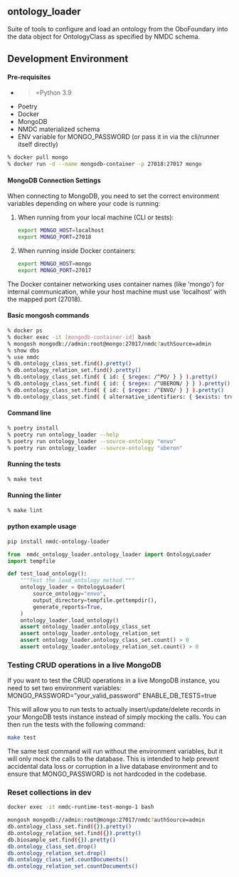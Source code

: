 ## ontology_loader

Suite of tools to configure and load an ontology from the OboFoundary into the data object for OntologyClass as 
specified by NMDC schema.

## Development Environment

#### Pre-requisites

- >=Python 3.9
- Poetry
- Docker
- MongoDB
- NMDC materialized schema
- ENV variable for MONGO_PASSWORD (or pass it in via the cli/runner itself directly)

```bash
% docker pull mongo
% docker run -d --name mongodb-container -p 27018:27017 mongo
```

#### MongoDB Connection Settings

When connecting to MongoDB, you need to set the correct environment variables depending on where your code is running:

1. When running from your local machine (CLI or tests):
   ```bash
   export MONGO_HOST=localhost
   export MONGO_PORT=27018
   ```

2. When running inside Docker containers:
   ```bash
   export MONGO_HOST=mongo
   export MONGO_PORT=27017
   ```

The Docker container networking uses container names (like 'mongo') for internal communication, while your host machine must use 'localhost' with the mapped port (27018).

#### Basic mongosh commands
```bash
% docker ps
% docker exec -it [mongodb-container-id] bash
% mongosh mongodb://admin:root@mongo:27017/nmdc?authSource=admin
% show dbs
% use nmdc
% db.ontology_class_set.find().pretty()
% db.ontology_relation_set.find().pretty()
% db.ontology_class_set.find( { id: { $regex: /^PO/ } } ).pretty()
% db.ontology_class_set.find( { id: { $regex: /^UBERON/ } } ).pretty()
% db.ontology_class_set.find( { id: { $regex: /^ENVO/ } } ).pretty()
% db.ontology_class_set.find( { alternative_identifiers: { $exists: true, $ne: [] } } ).pretty()
``` 

#### Command line
```bash
% poetry install
% poetry run ontology_loader --help
% poetry run ontology_loader --source-ontology "envo"
% poetry run ontology_loader --source-ontology "uberon"
```

#### Running the tests
```bash
% make test
```

#### Running the linter
```bash
% make lint
```

#### python example usage
```bash
pip install nmdc-ontology-loader
```

```python
from  nmdc_ontology_loader.ontology_loader import OntologyLoader
import tempfile

def test_load_ontology():
    """Test the load_ontology method."""
    ontology_loader = OntologyLoader(
        source_ontology="envo",
        output_directory=tempfile.gettempdir(),
        generate_reports=True,
    )
    ontology_loader.load_ontology()
    assert ontology_loader.ontology_class_set
    assert ontology_loader.ontology_relation_set
    assert ontology_loader.ontology_class_set.count() > 0
    assert ontology_loader.ontology_relation_set.count() > 0
```

### Testing CRUD operations in a live MongoDB

If you want to test the CRUD operations in a live MongoDB instance, you need to set two environment variables:
MONGO_PASSWORD="your_valid_password"
ENABLE_DB_TESTS=true

This will allow you to run tests to actually insert/update/delete records in your MongoDB tests instance instead
of simply mocking the calls. You can then run the tests with the following command:

```bash
make test
```
 
The same test command will run without the environment variables, but it will only mock the calls to the database.
This is intended to help prevent accidental data loss or corruption in a live database environment and to 
ensure that MONGO_PASSWORD is not hardcoded in the codebase.

### Reset collections in dev

```bash
docker exec -it nmdc-runtime-test-mongo-1 bash
```
```bash
mongosh mongodb://admin:root@mongo:27017/nmdc?authSource=admin
db.ontology_class_set.find({}).pretty()
db.ontology_relation_set.find({}).pretty()
db.biosample_set.find({}).pretty()
db.ontology_class_set.drop()
db.ontology_relation_set.drop()
db.ontology_class_set.countDocuments()
db.ontology_relation_set.countDocuments()
```